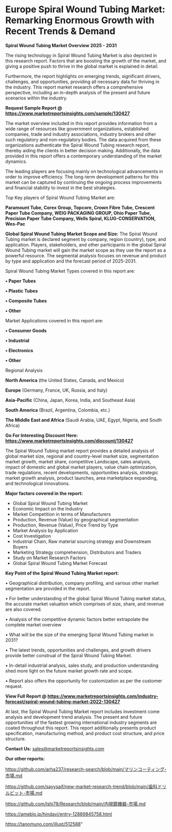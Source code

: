 # Europe Spiral Wound Tubing Market: Remarking Enormous Growth with Recent Trends & Demand

<Strong> Spiral Wound Tubing Market Overview 2025 - 2031</strong>

The rising technology in Spiral Wound Tubing Market is also depicted in this research report. Factors that are boosting the growth of the market, and giving a positive push to thrive in the global market is explained in detail.

Furthermore, the report highlights on emerging trends, significant drivers, challenges, and opportunities, providing all necessary data for thriving in the industry. This report market research offers a comprehensive perspective, including an in-depth analysis of the present and future scenarios within the industry.

<strong>Request Sample Report @ <a href=https://www.marketreportsinsights.com/sample/130427>https://www.marketreportsinsights.com/sample/130427</a></strong>

The market overview included in this report provides information from a wide range of resources like government organizations, established companies, trade and industry associations, industry brokers and other such regulatory and non-regulatory bodies. The data acquired from these organizations authenticate the Spiral Wound Tubing research report, thereby aiding the clients in better decision making. Additionally, the data provided in this report offers a contemporary understanding of the market dynamics.

The leading players are focusing mainly on technological advancements in order to improve efficiency. The long-term development patterns for this market can be captured by continuing the ongoing process improvements and financial stability to invest in the best strategies.

Top Key players of Spiral Wound Tubing Market are:

<strong>Paramount Tube, Corex Group, Topcore, Crown Fibre Tube, Crescent Paper Tube Company, WEIG PACKAGING GROUP, Ohio Paper Tube, Precision Paper Tube Company, Wells Spiral, KLUG-CONSERVATION, Wes-Pac</strong>

<strong><b>Global Spiral Wound Tubing Market Scope and Size:</b></strong>
The Spiral Wound Tubing market is declared segment by company, region (country), type, and application. Players, stakeholders, and other participants in the global Spiral Wound Tubing market will gain the market scope as they use the report as a powerful resource. The segmental analysis focuses on revenue and product by type and application and the forecast period of 2025-2031.

Spiral Wound Tubing Market Types covered in this report are:

<strong>• Paper Tubes

• Plastic Tubes

• Composite Tubes

• Other</strong>

Market Applications covered in this report are:

<strong>• Consumer Goods

• Industrial

• Electronics

• Other</strong> 

Regional Analysis

<strong>North America</strong> (the United States, Canada, and Mexico)

<strong>Europe</strong> (Germany, France, UK, Russia, and Italy)

<strong>Asia-Pacific</strong> (China, Japan, Korea, India, and Southeast Asia)

<strong>South America</strong> (Brazil, Argentina, Colombia, etc.)

<strong>The Middle East and Africa</strong> (Saudi Arabia, UAE, Egypt, Nigeria, and South Africa)

<strong>Go For Interesting Discount Here: <a href=https://www.marketreportsinsights.com/discount/130427>https://www.marketreportsinsights.com/discount/130427</a></strong>

The Spiral Wound Tubing market report provides a detailed analysis of global market size, regional and country-level market size, segmentation market growth, market share, competitive Landscape, sales analysis, impact of domestic and global market players, value chain optimization, trade regulations, recent developments, opportunities analysis, strategic market growth analysis, product launches, area marketplace expanding, and technological innovations.

<strong><b>Major factors covered in the report:</b></strong>
<ul>
  <li>Global Spiral Wound Tubing Market </li>
  <li>Economic Impact on the Industry</li>
  <li>Market Competition in terms of Manufacturers</li>
  <li>Production, Revenue (Value) by geographical segmentation</li>
  <li>Production, Revenue (Value), Price Trend by Type</li>
  <li>Market Analysis by Application</li>
  <li>Cost Investigation</li>
  <li>Industrial Chain, Raw material sourcing strategy and Downstream Buyers</li>
  <li>Marketing Strategy comprehension, Distributors and Traders</li>
  <li>Study on Market Research Factors</li>
  <li>Global Spiral Wound Tubing Market Forecast</li>
</ul>

<strong><b>Key Point of the Spiral Wound Tubing Market report:</b></strong>

• Geographical distribution, company profiling, and various other market segmentation are provided in the report.

• For better understanding of the global Spiral Wound Tubing market status, the accurate market valuation which comprises of size, share, and revenue are also covered.

• Analysis of the competitive dynamic factors better extrapolate the complete market overview

• What will be the size of the emerging Spiral Wound Tubing market in 2031?

• The latest trends, opportunities and challenges, and growth drivers provide better construal of the Spiral Wound Tubing Market.

• In-detail industrial analysis, sales study, and production understanding shed more light on the future market growth rate and scope.

• Report also offers the opportunity for customization as per the customer request.

<strong><b>View Full Report @ <a href=https://www.marketreportsinsights.com/industry-forecast/spiral-wound-tubing-market-2022-130427>https://www.marketreportsinsights.com/industry-forecast/spiral-wound-tubing-market-2022-130427</a></b></strong>


At last, the Spiral Wound Tubing Market report includes investment come analysis and development trend analysis. The present and future opportunities of the fastest growing international industry segments are coated throughout this report. This report additionally presents product specification, manufacturing method, and product cost structure, and price structure.

<strong>Contact Us:</strong>
sales@marketreportsinsights.com

<strong>Our other reports:</strong>

<a href=https://github.com/arha237/research-search/blob/main/マリンコーティング-市場.md>https://github.com/arha237/research-search/blob/main/マリンコーティング-市場.md</a>

<a href=https://github.com/sayysaif/new-market-research-trend/blob/main/歯科ドリルビット-市場.md>https://github.com/sayysaif/new-market-research-trend/blob/main/歯科ドリルビット-市場.md</a>

<a href=https://github.com/Ishi78/Research/blob/main/内視鏡機器-市場.md>https://github.com/Ishi78/Research/blob/main/内視鏡機器-市場.md</a>

<a href=https://ameblo.jp/hindavi/entry-12889845758.html>https://ameblo.jp/hindavi/entry-12889845758.html</a>

<a href=https://tanomuno.com/illust/512588>https://tanomuno.com/illust/512588</a>"

